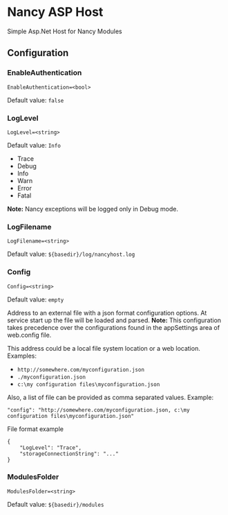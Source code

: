 # Nancy ASP Host

Simple Asp.Net Host for Nancy Modules

## Configuration

### EnableAuthentication
`EnableAuthentication=<bool>`

Default value: `false`


### LogLevel
`LogLevel=<string>`

Default value: `Info`

* Trace
* Debug
* Info
* Warn
* Error
* Fatal

**Note:** Nancy exceptions will be logged only in Debug mode.


### LogFilename
`LogFilename=<string>`

Default value: `${basedir}/log/nancyhost.log`


### Config
`Config=<string>`

Default value: `empty`


Address to an external file with a json format configuration options. At service start up the file will be loaded and parsed.
**Note:** This configuration takes precedence over the configurations found in the appSettings area of web.config file.

This address could be a local file system location or a web location. Examples:
* `http://somewhere.com/myconfiguration.json`
* `./myconfiguration.json`
* `c:\my configuration files\myconfiguration.json`


Also, a list of file can be provided as comma separated values. Example: 

```
"config": "http://somewhere.com/myconfiguration.json, c:\my configuration files\myconfiguration.json"
```

File format example
```
{
    "LogLevel": "Trace",
    "storageConnectionString": "..."
}
```


### ModulesFolder
`ModulesFolder=<string>`

Default value: `${basedir}/modules`

